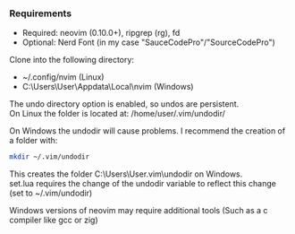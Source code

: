 ### Requirements ###

- Required: neovim (0.10.0+), ripgrep (rg), fd
- Optional: Nerd Font (in my case "SauceCodePro"/"SourceCodePro")

Clone into the following directory:
- ~/.config/nvim (Linux)
- C:\Users\User\Appdata\Local\nvim (Windows)

The undo directory option is enabled, so undos are persistent.  
On Linux the folder is located at: /home/user/.vim/undodir/

On Windows the undodir will cause problems. I recommend the creation of a folder with: 

```bash
mkdir ~/.vim/undodir
```

This creates the folder C:\Users\User\.vim\undodir on Windows.  
set.lua requires the change of the undodir variable to reflect this change (set to ~/.vim/undodir)

Windows versions of neovim may require additional tools (Such as a c compiler like gcc or zig)
